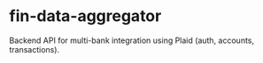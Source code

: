 # fin-data-aggregator
Backend API for multi-bank integration using Plaid (auth, accounts, transactions).
